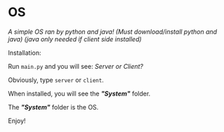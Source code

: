 # OS
_A simple OS ran by python and java! (Must download/install python and java) (java only needed if client side installed)_

Installation:

Run `main.py` and you will see: _Server or Client?_

Obviously, type `server` or `client`.

When installed, you will see the ___"System"___ folder.

The ___"System"___ folder is the OS.

Enjoy!
